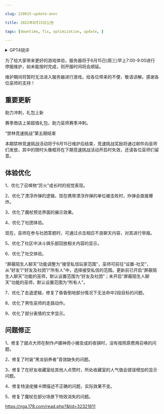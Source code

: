 ---
slug: 220615-update-annc
title: 2022年6月15日公告
tags: [downtime, fix, optimization, update, ]
---
<details>
<summary>GPT4锐评</summary>

</details>
<!--truncate-->


为了给大家带来更好的游戏体验，服务器将于6月15日(周三)早上7:00-9:00进行停服维护，如未能按时完成，则开服时间将会顺延。

维护期间将暂时无法进入服务器进行游戏，给各位带来的不便，敬请谅解。感谢各位巫师的支持！

## 重要更新
助力冲刺，礼包上新

赛季商店上架超值礼包，助力巫师赛季冲刺。

“禁林竞速挑战”第五期结束

本期禁林竞速挑战活动将于6月15日维护后结束，竞速挑战奖励将通过邮件向巫师们发放，其中的限时头像框将在下期竞速挑战活动开启时失效，还请各位巫师们留意。

## <span id='optimization'>体验优化</span>
1、优化了召唤物“厉火”成长时的视觉表现。

2、优化了漂浮炸弹的逻辑，现在携带漂浮炸弹的单位被击败时，炸弹会直接爆炸。

3、优化了魔杖预览界面的展示效果。

4、优化了社团体验。

现在，巫师在参与社团答题时，可通过点击相应不良聊天内容，对其进行举报。

5、优化了社区中决斗俱乐部回放相关内容的显示。

6、优化了社交体验。

“屏蔽陌生人聊天”功能调整为“接受私信玩家范围”，巫师可前往“设置-社交”，从“好友”/“好友及社团”/“所有人”中，选择接受私信的范围。更新前已开启“屏蔽陌生人聊天”功能的巫师，默认设置范围为“好友及社团”；未开启“屏蔽陌生人聊天”功能的巫师，默认设置范围为“所有人”。

7、优化了击退逻辑，修复了昏昏倒地部分情况下无法命中2段目标的问题。

8、优化了男性巫师的走路动作。

9、优化了部分表情的文字显示。

## <span id='fix'>问题修正</span>
1、修复了甜点大师在制作卢娜神奇小猪变成的夜骐时，没有按照原费用召唤的问题。

2、修复了时装“黑龙驯养者”音效缺失的问题。

3、修复了在好友收藏室给其他人点赞时，所处收藏室的人气值会错误增加的显示问题。

4、修复特波疣猪卡牌描述不正确的问题，实际效果不变。

5、修复了魔杖在部分场景下特效消失的问题。

https://nga.178.com/read.php?&tid=32321611